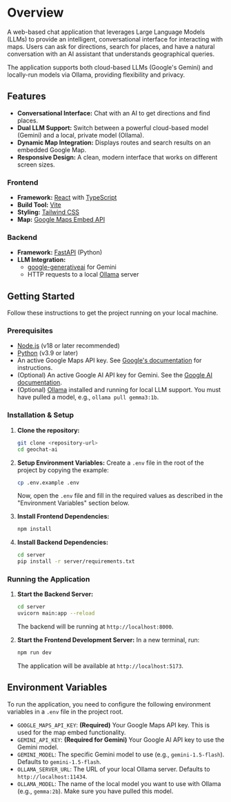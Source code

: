 # Overview

A web-based chat application that leverages Large Language Models (LLMs) to provide an intelligent, conversational interface for interacting with maps. Users can ask for directions, search for places, and have a natural conversation with an AI assistant that understands geographical queries.

The application supports both cloud-based LLMs (Google's Gemini) and locally-run models via Ollama, providing flexibility and privacy.

## Features

- **Conversational Interface:** Chat with an AI to get directions and find places.
- **Dual LLM Support:** Switch between a powerful cloud-based model (Gemini) and a local, private model (Ollama).
- **Dynamic Map Integration:** Displays routes and search results on an embedded Google Map.
- **Responsive Design:** A clean, modern interface that works on different screen sizes.

### Frontend

- **Framework:** [React](https://react.dev/) with [TypeScript](https://www.typescriptlang.org/)
- **Build Tool:** [Vite](https://vitejs.dev/)
- **Styling:** [Tailwind CSS](https://tailwindcss.com/)
- **Map:** [Google Maps Embed API](https://developers.google.com/maps/documentation/embed/get-started)

### Backend

- **Framework:** [FastAPI](https://fastapi.tiangolo.com/) (Python)
- **LLM Integration:**
  - [google-generativeai](https://pypi.org/project/google-generativeai/) for Gemini
  - HTTP requests to a local [Ollama](https://ollama.com/) server

## Getting Started

Follow these instructions to get the project running on your local machine.

### Prerequisites

- [Node.js](https://nodejs.org/) (v18 or later recommended)
- [Python](https://www.python.org/) (v3.9 or later)
- An active Google Maps API key. See [Google's documentation](https://developers.google.com/maps/documentation/javascript/get-api-key) for instructions.
- (Optional) An active Google AI API key for Gemini. See the [Google AI documentation](https://ai.google.dev/).
- (Optional) [Ollama](https://ollama.com/) installed and running for local LLM support. You must have pulled a model, e.g., `ollama pull gemma3:1b`.

### Installation & Setup

1.  **Clone the repository:**
    ```bash
    git clone <repository-url>
    cd geochat-ai
    ```

2.  **Setup Environment Variables:**
    Create a `.env` file in the root of the project by copying the example:
    ```bash
    cp .env.example .env
    ```
    Now, open the `.env` file and fill in the required values as described in the "Environment Variables" section below.

3.  **Install Frontend Dependencies:**
    ```bash
    npm install
    ```

4.  **Install Backend Dependencies:**
    ```bash
    cd server
    pip install -r server/requirements.txt
    ```

### Running the Application

1.  **Start the Backend Server:**
    ```bash
    cd server
    uvicorn main:app --reload
    ```
    The backend will be running at `http://localhost:8000`.

2.  **Start the Frontend Development Server:**
    In a new terminal, run:
    ```bash
    npm run dev
    ```
    The application will be available at `http://localhost:5173`.

## Environment Variables

To run the application, you need to configure the following environment variables in a `.env` file in the project root.

-   `GOOGLE_MAPS_API_KEY`: **(Required)** Your Google Maps API key. This is used for the map embed functionality.
-   `GEMINI_API_KEY`: **(Required for Gemini)** Your Google AI API key to use the Gemini model.
-   `GEMINI_MODEL`: The specific Gemini model to use (e.g., `gemini-1.5-flash`). Defaults to `gemini-1.5-flash`.
-   `OLLAMA_SERVER_URL`: The URL of your local Ollama server. Defaults to `http://localhost:11434`.
-   `OLLAMA_MODEL`: The name of the local model you want to use with Ollama (e.g., `gemma:2b`). Make sure you have pulled this model.